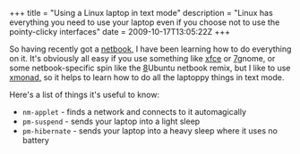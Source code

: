 +++
title = "Using a Linux laptop in text mode"
description = "Linux has everything you need to use your laptop even if you choose not to use the pointy-clicky interfaces"
date = 2009-10-17T13:05:22Z
+++


So having recently got a [netbook,][5] I have been learning how to do
everything on it. It's obviously all easy if you use something like
[xfce][6] or [7]gnome, or some netbook-specific spin like the [8]Ubuntu
netbook remix, but I like to use [xmonad,][9] so it helps to learn how to
do all the laptoppy things in text mode.

Here's a list of things it's useful to know:
* `nm-applet` - finds a network and connects to it automagically
* `pm-suspend` - sends your laptop into a light sleep
* `pm-hibernate` - sends your laptop into a heavy sleep where it uses
no battery

[1]: http://www.uncarved.com/articles/textmode
[2]: http://www.uncarved.com/
[3]: http://www.uncarved.com/articles/contact
[4]: http://www.uncarved.com/login/
[5]: /articles/netbook
[6]: http://www.xfce.org/
[7]: http://www.gnome.org/
[8]: http://www.ubuntu.com/GetUbuntu/download-netbook
[9]: http://xmonad.org/
[10]: http://www.uncarved.com/tags/computers
